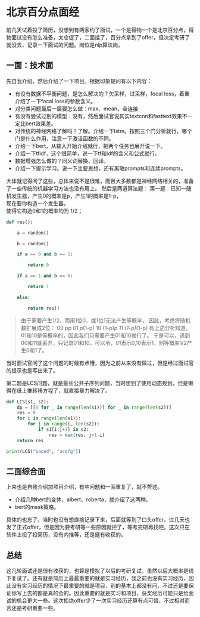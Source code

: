 # 北京百分点面经

前几天试着投了简历，没想到有两家约了面试，一个是得物一个是北京百分点，得物面试没有怎么准备，太仓促了，二面挂了，百分点拿到了offer，但决定考研了就没去，记录一下面试的问题。岗位是nlp算法岗。

## 一面：技术面
先自我介绍，然后介绍了一下项目。根据印象提问有以下内容：

- 有没有数据不平衡问题，是怎么解决的？欠采样，过采样，focal loss，着重介绍了一下focal loss的参数含义。
- 对分类问题最后一层要怎么做：max、mean，全连接
- 有没有尝试过别的模型：没有，然后面试官说其实textcnn和fasttext效果不一定比bert效果差。
- 对传统的神经网络了解吗？了解。介绍一下lstm。按照三个门分析就行，哪个门是什么作用，注意一下激活函数的不同。
- 介绍一下bert，从输入开始介绍就行，把两个任务也展开说一下。
- 介绍一下tfidf，这个很简单，说一下tf和idf的含义和公式就行。
- 数据增强怎么做的？同义词替换、回译。
- 介绍一下提示学习。说一下主要思想，还有离散prompts和连续prompts。

大体就记得问了这些，总体来说不是很难，而且大多数都是神经网络相关的，准备了一些传统的机器学习方法也没有用上。
然后是两道算法题：
第一题：已知一随机发生器，产生0的概率是p，产生1的概率是1-p，  
现在要你构造一个发生器，  
使得它构造0和1的概率均为 1/2；
```python
def res():

    a = random()

    b = random()

    if a == 0 and b == 1:

        return 0

    if a == 1 and b == 0:

        return 1

    else:

        return res()
```
> 由于需要产生1/2，而用1位0，或1位1无法产生等概率， 因此，考虑将随机数扩展成2位：
00 p*p
01 p*(1-p)
10 (1-p)*p
11 (1-p)*(1-p)
有上述分析知道，01和10是等概率的，因此我们只需要产生01和10就行了。
于是可以，遇到00和11就丢弃，只记录01和10。可以令，01表示0,10表示1，则等概率1/2产生0和1了。

当时面试官问了这个问题的时候有点懵，因为之前从来没有做过，但是经过面试官的提示也是写出来了。

第二题是LCS问题，就是最长公共子序列问题，当时想到了使用动态规划，但是懒得在纸上推转移方程了，就直接暴力解决了。
```python
def LCS(s1, s2):
    dp = [[0 for _ in range(len(s1))] for _ in range(len(s2))]
    res = 0
    for i in range(len(s1)):
        for j in range(i, len(s2)):
            if s1[i:j+1] in s2:
                res = max(res, j+1-i)
    return res

print(LCS("baced", "acefg"))
```


## 二面综合面

上来也是自我介绍加项目介绍，有些问题和一面重复了，就不赘述。

- 介绍几种bert的变体，albert、roberta，就介绍了这两种。
- bert的mask策略。

具体的也忘了，当时也没有想直接记录下来，后面就等到了口头offer，过几天也发了正式offer，但是因为要考研等一些原因就拒了，等考完研再找吧。这次只在软件上投了投简历，没有内推等，还是挺有收获的。

## 总结

这几轮面试还是很有收获的，也算是模拟了以后的考研复试，虽然以后大概率是线下复试了。还有就是简历上最最重要的就是实习经历，我之前也没有实习经历，因此没有实习经历的情况下最重要的就是项目，别的基本上都没有问，不过还是要保证你写上去的都是真的会的。因此重要的就是实习和项目，获奖经历可能只是给面试的机会更大一些。这次拒绝offer少了一次实习经历还算有点可惜，不过相对而言还是考研重要一些。
